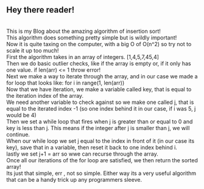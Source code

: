 ## Hey there reader!
<br>
This is my Blog about the amazing algorithm of insertion sort!
<br>
This algorithm does something pretty simple but is wildly important!
<br>
Now it is quite taxing on the computer, with a big O of O(n^2) so try not to scale it up too much!
<br>
First the algorithm takes in an array of integers. [1,4,5,7,45,4]
<br>
Then we do basic outlier checks, like if the array is empty or, if it only has one value. if len(arr) <= 1 throw error!
<br>
Next we make a way to iterate through the array, and in our case we made a for loop that looks like: for i in range(1, len(arr))
<br>
Now that we have iteration, we make a variable called key, that is equal to the iteration index of the array.
<br>
We need another variable to check against so we make one called j, that is equal to the iterated index -1 (so one index behind it in our case, if i was 5, j would be 4)
<br>
Then we set a while loop that fires when j is greater than or equal to 0 and key is less than j. This means if the integer after j is smaller than j, we will continue.
<br>
When our while loop we set j equal to the index in front of it (in our case its key), save that in a variable, then reset it back to one index behind i.
<br>
lastly we set j+1 = arr so wwe can recurse through the array.
<br>
Once all our iterations of the for loop are satisfied, we then return the sorted array!
<br>
Its just that simple, err , not so simple. Either way its a very useful algorithm that can be a handy trick up any programmers sleeve.

